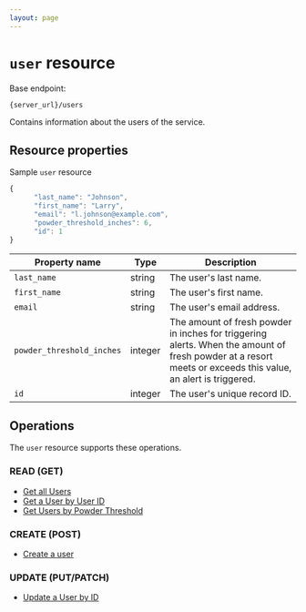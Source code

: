 ```yaml
---
layout: page
---
```

# `user` resource

Base endpoint:

```shell
{server_url}/users
```

Contains information about the users of the service.

## Resource properties

Sample `user` resource

```js
{
      "last_name": "Johnson",
      "first_name": "Larry",
      "email": "l.johnson@example.com",
      "powder_threshold_inches": 6,
      "id": 1
}
```

| Property name | Type | Description |
| ------------- | ----------- | ----------- |
| `last_name` | string | The user's last name. |
| `first_name` | string | The user's first name. |
| `email` | string | The user's email address. |
| `powder_threshold_inches` | integer | The amount of fresh powder in inches for triggering alerts. When the amount of fresh powder at a resort meets or exceeds this value, an alert is triggered. |
| `id` | integer | The user's unique record ID. |

## Operations

The `user` resource supports these operations.

### READ (GET)

* [Get all Users](/ski-powder-alert-service/api/users-get-all-users)
* [Get a User by User ID](/ski-powder-alert-service/api/users-get-user-by-id)
* [Get Users by Powder Threshold](/ski-powder-alert-service/api/users-get-users-by-threshold)

### CREATE (POST)

* [Create a user](/ski-powder-alert-service/tutorials/users-create-user)

### UPDATE (PUT/PATCH)

* [Update a User by ID](/ski-powder-alert-service/api/users-update-by-id)
